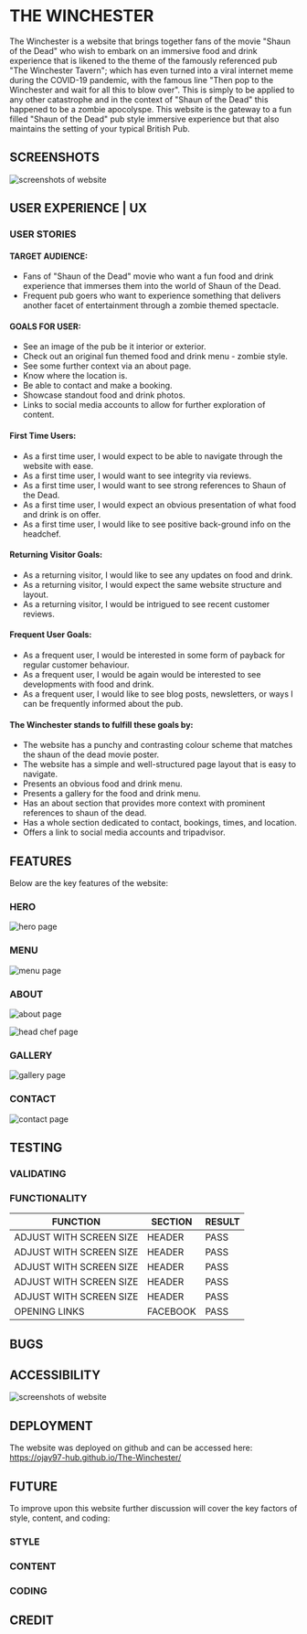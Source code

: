 # THE WINCHESTER 

The Winchester is a website that brings together fans of the movie "Shaun of the Dead" who wish to embark on an immersive food and drink experience that is likened to the theme of the famously referenced pub "The Winchester Tavern"; which has even turned into a viral internet meme during the COVID-19 pandemic, with the famous line "Then pop to the Winchester and wait for all this to blow over". This is simply to be applied to any other catastrophe and in the context of "Shaun of the Dead" this happened to be a zombie apocolyspe. This website is the gateway to a fun filled "Shaun of the Dead" pub style immersive experience but that also maintains the setting of your typical British Pub. 

## SCREENSHOTS 

![screenshots of website](assets/readmeimages/website-screenshots.jpeg)

## USER EXPERIENCE | UX 

### USER STORIES 

#### TARGET AUDIENCE:

- Fans of "Shaun of the Dead" movie who want a fun food and drink experience that immerses them into the world of Shaun of the Dead.
- Frequent pub goers who want to experience something that delivers another facet of entertainment through a zombie themed spectacle.

#### GOALS FOR USER:

- See an image of the pub be it interior or exterior. 
- Check out an original fun themed food and drink menu - zombie style.
- See some further context via an about page.
- Know where the location is.
- Be able to contact and make a booking.
- Showcase standout food and drink photos.
- Links to social media accounts to allow for further exploration of content. 

#### First Time Users: 

- As a first time user, I would expect to be able to navigate through the website with ease.
- As a first time user, I would want to see integrity via reviews. 
- As a first time user, I would want to see strong references to Shaun of the Dead. 
- As a first time user, I would expect an obvious presentation of what food and drink is on offer.
- As a first time user, I would like to see positive back-ground info on the headchef. 


#### Returning Visitor Goals:

- As a returning visitor, I would like to see any updates on food and drink.
- As a returning visitor, I would expect the same website structure and layout.
- As a returning visitor, I would be intrigued to see recent customer reviews. 

#### Frequent User Goals:  

- As a frequent user, I would be interested in some form of payback for regular customer behaviour.
- As a frequent user, I would be again would be interested to see developments with food and drink.
- As a frequent user, I would like to see blog posts, newsletters, or ways I can be frequently informed about the pub. 

#### The Winchester stands to fulfill these goals by:

- The website has a punchy and contrasting colour scheme that matches the shaun of the dead movie poster.
- The website has a simple and well-structured page layout that is easy to navigate.
- Presents an obvious food and drink menu.
- Presents a gallery for the food and drink menu.
- Has an about section that provides more context with prominent references to shaun of the dead. 
- Has a whole section dedicated to contact, bookings, times, and location.
- Offers a link to social media accounts and tripadvisor. 


## FEATURES 

Below are the key features of the website: 

### HERO

![hero page](assets/readmeimages/hero.jpeg)

### MENU 


![menu page](assets/readmeimages/menu.jpeg)




### ABOUT 

![about page](assets/readmeimages/about.jpeg)


![head chef page](assets/readmeimages/head-chef-2.jpeg)

### GALLERY 

![gallery page](assets/readmeimages/gallery.jpeg)


### CONTACT 

![contact page](assets/readmeimages/contact.jpeg)


## TESTING 

### VALIDATING 

### FUNCTIONALITY

| FUNCTION | SECTION | RESULT | 
| ----------- | ----------- | ------ 
| ADJUST WITH SCREEN SIZE |  HEADER | PASS |
| ADJUST WITH SCREEN SIZE |  HEADER | PASS |
| ADJUST WITH SCREEN SIZE |  HEADER | PASS |
| ADJUST WITH SCREEN SIZE |  HEADER | PASS |
| ADJUST WITH SCREEN SIZE |  HEADER | PASS |
| OPENING LINKS | FACEBOOK | PASS |


## BUGS 



## ACCESSIBILITY

![screenshots of website](assets/readmeimages/accessibility.jpeg)





## DEPLOYMENT 

The website was deployed on github and can be accessed here: https://ojay97-hub.github.io/The-Winchester/ 
## FUTURE 

To improve upon this website further discussion will cover the key factors of style, content, and coding:

### STYLE

### CONTENT 

### CODING

## CREDIT 
